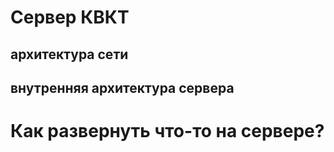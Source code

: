 # Сервер КВКТ

## архитектура сети ##

## внутренняя архитектура сервера ## 

# Как развернуть что-то на сервере?
